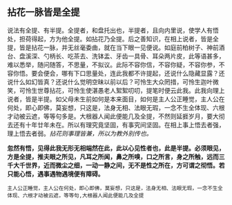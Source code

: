 ## 拈花一脉皆是全提

说法有全提、有半提。全提者，和盘托出也，半提者，且向内里说，使学人有悟处，担荷得起，方为他全提。如拈花乃全提。后之善知识，在相上说者，皆是全提，皆是拈花一脉，并无丝毫委曲，就在当下眼一见便说。如庭前柏树子、神前酒台、盘溪深、勺柄长、吃茶去、洗钵盂、牙齿一具骨、耳朵两片皮，此等语甚多，难以悉举，随问随答，不思量，不拟议。此际不容你信，不容你疑，不容你参，不容你悟。要会便会，哪有下口思量处，连此我都不许提起，还说什么隐藏显露？还说什么如幻皆真？还说什么觉明空昧以前以后？可怜生大众罔措，可怜生迦叶微笑，可怜生世尊拈花，可怜生使湛愚老人絮絮叨叨，提笔时便云此我。此我向理上说者，皆是半提。如父母未生前如何是本来面目，如何是主人公正睡觉，主人公在何处，即心即佛，莫妄想，只这是，法身无相、法眼无瑕，一念不生全体现、六根才动被云遮，等等句多是。大根器人闻此便能几及全提，不然则延捱岁月，要大彻去还有十年廿年未在。所以有理究竟坚固，有事究间坚固。在相上事上悟去者强，理上悟去者弱。*拈花则事理皆兼，所以为教外别传也。*

**忽然有悟，见得此我无形无相端然在此，此以心见性者也，此是半提。必须眼见，方是全提，推夫眼之所见，凡耳之所闻，鼻之所嗅，口之所言，身之所触，远而三千大千世界，近而微尘之细，一动一静之间，无不是性之所在，方可谓之彻悟。若只能心悟，遇事遇物遇境便有障碍。**

```yang
主人公正睡觉，主人公在何处，即心即佛，莫妄想，只这是，法身无相、法眼无瑕，一念不生全体现、六根才动被云遮，等等句,大根器人闻此便能几及全提
```
